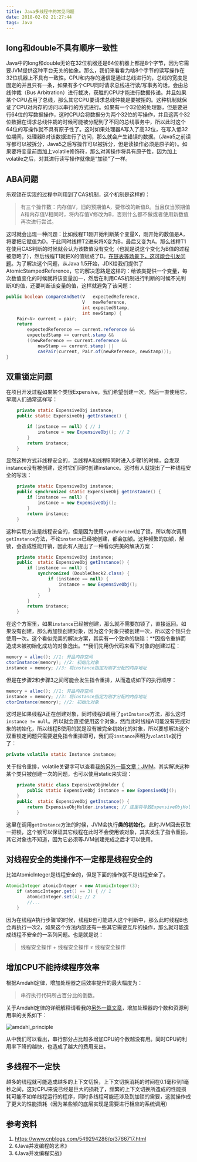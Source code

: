```yaml
---
title: Java多线程中的常见问题
date: 2018-02-02 21:27:44
tags: Java
---
```


## long和double不具有顺序一致性

Java中的long和double无论在32位机器还是64位机器上都是8个字节，因为它需要JVM提供这种平台无关的抽象。那么，我们来看看为啥8个字节的读写操作在32位机器上不具有一致性。CPU和内存的通信是通过总线进行的，总线的宽度是固定的并且只有一条，如果有多个CPU同时请求总线进行读/写事务的话，会由总线仲裁（Bus Arbitration）进行裁决，获胜的CPU才能进行数据传递。并且如果某个CPU占用了总线，那么其它CPU要请求总线仲裁是要被拒的。这种机制就保证了CPU对内存的访问以串行的方式进行。如果有一个32位的处理器，但是要进行64位的写数据操作，这时CPU会将数据分为两个32位的写操作，并且这两个32位数据在请求总线仲裁的时候可能被分配到了不同的总线事务中，所以此时这个64位的写操作就不具有原子性了。这时如果处理器A写入了高32位，在写入低32位期间，处理器B对该数据进行了访问，那么就会产生错误的数据。（Java5之前读写都可以被拆分，Java5之后写操作可以被拆分，但是读操作必须是原子的）。如果要将变量前面加上volatile修饰符，那么对其操作将具有原子性，因为加上volatile之后，对其进行读写操作就像是“加锁”了一样。

## ABA问题

乐观锁在实现的过程中利用到了CAS机制，这个机制是这样的：

>有三个操作数：内存值V，旧的预期值A，要修改的新值B。当且仅当预期值A和内存值V相同时，将内存值V修改为B，否则什么都不做或者使用新数值再次进行尝试。

这时就会出现一种问题：比如线程T1刚开始判断某个变量X，刚开始的数值是A，将要把它赋值为D。于此同时线程T2进来将X变为B，最后又变为A。那么线程T1在使用CAS判断的时候就会认为该数值没有变化（也就是说这个变化为B值的过程被忽略了），然后线程T1就把X的值赋成了D。[在链表等场景下，这可能会引发问题](https://www.cnblogs.com/549294286/p/3766717.html)。为了解决这个问题，从Java 1.5开始，JDK给我们提供了AtomicStampedReference，它的解决思路是这样的：给该类提供一个变量，每次数值变化的时候就将该变量加一，然后在利用CAS机制进行判断的时候不光判断X的值，还要判断该变量的值，这样就避免了该问题：

```java
public boolean compareAndSet(V   expectedReference,
                             V   newReference,
                             int expectedStamp,
                             int newStamp) {
    Pair<V> current = pair;
    return
        expectedReference == current.reference &&
        expectedStamp == current.stamp &&
        ((newReference == current.reference &&
            newStamp == current.stamp) ||
            casPair(current, Pair.of(newReference, newStamp)));
}
```

## 双重锁定问题

在项目开发过程如果某个类很Expensive，我们希望创建一次，然后一直使用它，早期人们通常这样写：

```java
    private static ExpensiveObj instance;
    public static ExpensiveObj getInstance() {

        if (instance == null) { // 1
            instance = new ExpensiveObj(); // 2
        }
        return instance;
    }
```

显然这种方式非线程安全的，当线程A和线程B同时进入步骤1的时候，会发现instance没有被创建，这时它们同时创建instance。这时有人就提出了一种线程安全的写法：

```java
    private static ExpensiveObj instance;
    public synchronized static ExpensiveObj getInstance() {
        if (instance == null) {
            instance = new ExpensiveObj();
        }
        return instance;
    }
```

这种实现方法是线程安全的，但是因为使用`synchronized`加了锁，所以每次调用`getInstance`方法，不论`instance`已经被创建，都会加锁。这种频繁的加锁，解锁，会造成性能开销，因此有人提出了一种看似完美的解决方案：

```java
    private static ExpensiveObj instance;
    public  static ExpensiveObj getInstance() {
        if (instance == null) {
            synchronized (DoubleCheck2.class) {
                if (instance == null) {
                    instance = new ExpensiveObj();
                }
            }
        }
        return instance;
    }
```

在这个方案里，如果`instance`已经被创建，那么就不需要加锁了，直接返回。如果没有创建，那么再加锁创建对象，因为这个对象只被创建一次，所以这个锁只会使用一次。这个看似完美的解决方案，其实有一个致命的缺陷：**因指令重排而造成未被初始化成功的对象逸出。**我们先用伪代码来看下对象的创建过程：

```java
memory = alloc(); //1: 开品内存空间
ctorInstance(memory); //2: 初始化对象
instance = memory; //3: 将instance指定为刚才分配的内存地址
```

但是在步骤2和步骤3之间可能会发生指令重排，从而造成如下的执行顺序：

```java
memory = alloc(); //1: 开品内存空间
instance = memory; //3: 将instance指定为刚才分配的内存地址
ctorInstance(memory); //2: 初始化对象
```

这时是如果线程A正在创建对象，同时线程B调用了`getInstance`方法，那么这时`instance != null`。所以就会直接使用这个对象，然而此时线程A可能没有完成对象的初始化，所以线程B使用的就是没有被完全初始化的对象，所以要想解决这个双重锁定问题只需要避免指令重排即可，我们将`instance`声明为`volatile`就行了：

```java
private volatile static Instance instance;
```

关于指令重排，volatile关键字可以查看[我的另外一篇文章：JMM](https://mikefighting.github.io/2017/12/20/note-concurrency-jmm-0/)。其实解决这种某个类只被创建一次的问题，也可以使用static来实现：

```java
    private static class ExpensiveObjHolder {
        public static ExpensiveObj instance = new ExpensiveObj();
    }
    public  static ExpensiveObj getInstance() {
        return ExpensiveObjHolder.instance; // 这里将导致ExpensiveObjHolder类被实例化
    }
```

这里在调用`getInstance`方法的时候，JVM会执行**类的初始化**，此时JVM回去获取一把锁，这个锁可以保证其它线程在此时不会使用该对象，其实发生了指令重拍，其它对象也不知道，因为它必须等JVM创建完成之后才可以使用。

## 对线程安全的类操作不一定都是线程安全的

比如AtomicInteger是线程安全的，但是下面的操作就不是线程安全了。

```java
AtomicInteger atomicInteger = new AtomicInteger(3);
    if (atomicInteger.get() == 3) { // 1
        atomicInteger.set(4); // 2
        //...
    }
```

因为在线程A执行步骤1的时候，线程B也可能进入这个判断中，那么此时线程B也会再执行一次2，如果这个方法内部还有一些其它需要互斥的操作，那么就可能造成线程不安全的一系列问题。也是就是说：

> 线程安全操作 + 线程安全操作 ≠ 线程安全操作

## 增加CPU不能持续程序效率

根据Amdahl定律，增加处理器之后效率提升的最大幅度为：

>串行执行代码所占百分比的倒数。

关于Amdahl定律的详细解释请看我的[另外一篇文章](https://mikefighting.github.io/2017/12/14/note-java-concurrency-in-practice-2-2/)，增加处理器的个数和资源利用率的关系如下：

![amdahl_principle](http://upload-images.jianshu.io/upload_images/1513759-d927f9340e4f6710.png)

从中我们可以看出，串行部分占比越多增加CPU的个数越没有用。同时CPU的利用率下降的越快，也造成了越大的费用支出。

## 多线程不一定快

越多的线程就可能造成越多的上下文切换，上下文切换消耗的时间在0.1毫秒到1毫秒之间，这对CPU来说已经是巨大的损耗了，频繁的上下文切换所造成的性能损耗可能不如单线程运行的程序，同时多线程可能还涉及到加锁的需要，这就操作成了更大的性能损耗（因为某些锁的底层实现是需要进行相应的系统调用）

## 参考资料

 1. https://www.cnblogs.com/549294286/p/3766717.html
 2. 《Java并发编程的艺术》
 3. 《Java并发编程实战》
